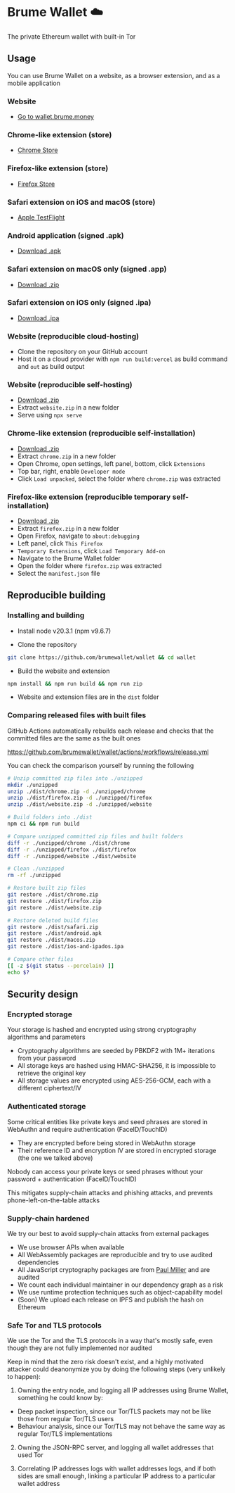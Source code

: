 # Brume Wallet ☁️

The private Ethereum wallet with built-in Tor

## Usage

You can use Brume Wallet on a website, as a browser extension, and as a mobile application

### Website

- [Go to wallet.brume.money](https://wallet.brume.money)

### Chrome-like extension (store)

- [Chrome Store](https://chrome.google.com/webstore/detail/brume-wallet/oljgnlammonjehmmfahdjgjhjclpockd)

### Firefox-like extension (store)

- [Firefox Store](https://addons.mozilla.org/firefox/addon/brumewallet/)

### Safari extension on iOS and macOS (store)

- [Apple TestFlight](https://testflight.apple.com/join/WtNNiY98)

### Android application (signed .apk)

- [Download .apk](https://github.com/brumewallet/wallet/raw/main/dist/android.apk)

### Safari extension on macOS only (signed .app)

- [Download .zip](https://github.com/brumewallet/wallet/raw/main/dist/macos.zip)

### Safari extension on iOS only (signed .ipa)

- [Download .ipa](https://github.com/brumewallet/wallet/raw/main/dist/ios-and-ipados.ipa)

### Website (reproducible cloud-hosting)

- Clone the repository on your GitHub account
- Host it on a cloud provider with `npm run build:vercel` as build command and `out` as build output

### Website (reproducible self-hosting)

- [Download .zip](https://github.com/brumewallet/wallet/raw/main/dist/website.zip)
- Extract `website.zip` in a new folder
- Serve using `npx serve`

### Chrome-like extension (reproducible self-installation)

- [Download .zip](https://github.com/brumewallet/wallet/raw/main/dist/chrome.zip)
- Extract `chrome.zip` in a new folder
- Open Chrome, open settings, left panel, bottom, click `Extensions`
- Top bar, right, enable `Developer mode`
- Click `Load unpacked`, select the folder where `chrome.zip` was extracted

### Firefox-like extension (reproducible temporary self-installation)

- [Download .zip](https://github.com/brumewallet/wallet/raw/main/dist/firefox.zip)
- Extract `firefox.zip` in a new folder
- Open Firefox, navigate to `about:debugging`
- Left panel, click `This Firefox`
- `Temporary Extensions`, click `Load Temporary Add-on`
- Navigate to the Brume Wallet folder
- Open the folder where `firefox.zip` was extracted
- Select the `manifest.json` file

## Reproducible building

### Installing and building

- Install node v20.3.1 (npm v9.6.7)

- Clone the repository

```bash
git clone https://github.com/brumewallet/wallet && cd wallet
```

- Build the website and extension

```bash
npm install && npm run build && npm run zip
```

- Website and extension files are in the `dist` folder

### Comparing released files with built files

GitHub Actions automatically rebuilds each release and checks that the committed files are the same as the built ones

https://github.com/brumewallet/wallet/actions/workflows/release.yml

You can check the comparison yourself by running the following

```bash
# Unzip committed zip files into ./unzipped
mkdir ./unzipped
unzip ./dist/chrome.zip -d ./unzipped/chrome
unzip ./dist/firefox.zip -d ./unzipped/firefox
unzip ./dist/website.zip -d ./unzipped/website

# Build folders into ./dist
npm ci && npm run build

# Compare unzipped committed zip files and built folders
diff -r ./unzipped/chrome ./dist/chrome
diff -r ./unzipped/firefox ./dist/firefox
diff -r ./unzipped/website ./dist/website

# Clean ./unzipped
rm -rf ./unzipped

# Restore built zip files
git restore ./dist/chrome.zip
git restore ./dist/firefox.zip
git restore ./dist/website.zip

# Restore deleted build files
git restore ./dist/safari.zip
git restore ./dist/android.apk
git restore ./dist/macos.zip
git restore ./dist/ios-and-ipados.ipa

# Compare other files
[[ -z $(git status --porcelain) ]]
echo $?
```

## Security design

### Encrypted storage

Your storage is hashed and encrypted using strong cryptography algorithms and parameters

- Cryptography algorithms are seeded by PBKDF2 with 1M+ iterations from your password
- All storage keys are hashed using HMAC-SHA256, it is impossible to retrieve the original key
- All storage values are encrypted using AES-256-GCM, each with a different ciphertext/IV

### Authenticated storage

Some critical entities like private keys and seed phrases are stored in WebAuthn and require authentication (FaceID/TouchID)

- They are encrypted before being stored in WebAuthn storage
- Their reference ID and encryption IV are stored in encrypted storage (the one we talked above)

Nobody can access your private keys or seed phrases without your password + authentication (FaceID/TouchID)

This mitigates supply-chain attacks and phishing attacks, and prevents phone-left-on-the-table attacks

### Supply-chain hardened

We try our best to avoid supply-chain attacks from external packages

- We use browser APIs when available
- All WebAssembly packages are reproducible and try to use audited dependencies
- All JavaScript cryptography packages are from [Paul Miller](https://github.com/paulmillr) and are audited
- We count each individual maintainer in our dependency graph as a risk
- We use runtime protection techniques such as object-capability model
- (Soon) We upload each release on IPFS and publish the hash on Ethereum

### Safe Tor and TLS protocols

We use the Tor and the TLS protocols in a way that's mostly safe, even though they are not fully implemented nor audited

Keep in mind that the zero risk doesn't exist, and a highly motivated attacker could deanonymize you by doing the following steps (very unlikely to happen):

1. Owning the entry node, and logging all IP addresses using Brume Wallet, something he could know by:
  - Deep packet inspection, since our Tor/TLS packets may not be like those from regular Tor/TLS users
  - Behaviour analysis, since our Tor/TLS may not behave the same way as regular Tor/TLS implementations

2. Owning the JSON-RPC server, and logging all wallet addresses that used Tor

3. Correlating IP addresses logs with wallet addresses logs, and if both sides are small enough, linking a particular IP address to a particular wallet address
